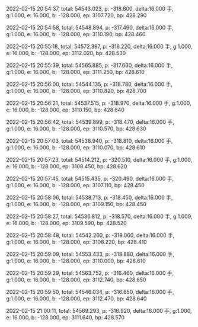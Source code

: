 2022-02-15 20:54:37, total: 54543.023, p: -318.600, delta:16.000 手, g:1.000, e: 16.000, b: -128.000, ep: 3107.720, bp: 428.290

2022-02-15 20:54:58, total: 54548.894, p: -317.490, delta:16.000 手, g:1.000, e: 16.000, b: -128.000, ep: 3110.190, bp: 428.460

2022-02-15 20:55:18, total: 54572.397, p: -316.220, delta:16.000 手, g:1.000, e: 16.000, b: -128.000, ep: 3112.020, bp: 428.530

2022-02-15 20:55:39, total: 54565.885, p: -317.630, delta:16.000 手, g:1.000, e: 16.000, b: -128.000, ep: 3111.250, bp: 428.610

2022-02-15 20:56:00, total: 54544.135, p: -318.780, delta:16.000 手, g:1.000, e: 16.000, b: -128.000, ep: 3110.820, bp: 428.700

2022-02-15 20:56:21, total: 54537.515, p: -318.970, delta:16.000 手, g:1.000, e: 16.000, b: -128.000, ep: 3110.150, bp: 428.640

2022-02-15 20:56:42, total: 54539.899, p: -318.470, delta:16.000 手, g:1.000, e: 16.000, b: -128.000, ep: 3110.570, bp: 428.630

2022-02-15 20:57:03, total: 54538.940, p: -318.810, delta:16.000 手, g:1.000, e: 16.000, b: -128.000, ep: 3110.070, bp: 428.610

2022-02-15 20:57:23, total: 54514.212, p: -320.510, delta:16.000 手, g:1.000, e: 16.000, b: -128.000, ep: 3108.450, bp: 428.620

2022-02-15 20:57:45, total: 54515.435, p: -320.490, delta:16.000 手, g:1.000, e: 16.000, b: -128.000, ep: 3107.110, bp: 428.450

2022-02-15 20:58:06, total: 54538.713, p: -318.450, delta:16.000 手, g:1.000, e: 16.000, b: -128.000, ep: 3109.150, bp: 428.450

2022-02-15 20:58:27, total: 54536.812, p: -318.570, delta:16.000 手, g:1.000, e: 16.000, b: -128.000, ep: 3109.590, bp: 428.520

2022-02-15 20:58:48, total: 54542.260, p: -319.060, delta:16.000 手, g:1.000, e: 16.000, b: -128.000, ep: 3108.220, bp: 428.410

2022-02-15 20:59:09, total: 54553.433, p: -318.880, delta:16.000 手, g:1.000, e: 16.000, b: -128.000, ep: 3110.000, bp: 428.610

2022-02-15 20:59:29, total: 54563.752, p: -316.460, delta:16.000 手, g:1.000, e: 16.000, b: -128.000, ep: 3112.740, bp: 428.650

2022-02-15 20:59:50, total: 54546.034, p: -316.650, delta:16.000 手, g:1.000, e: 16.000, b: -128.000, ep: 3112.470, bp: 428.640

2022-02-15 21:00:11, total: 54569.293, p: -316.920, delta:16.000 手, g:1.000, e: 16.000, b: -128.000, ep: 3111.640, bp: 428.570